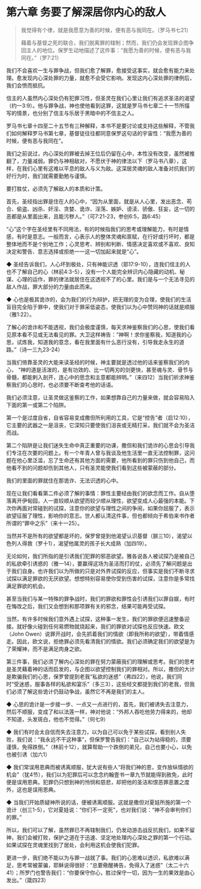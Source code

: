 # 第六章 务要了解深居你内心的敌人

> 我觉得有个律，就是我愿意为善的时候，便有恶与我同在。（罗马书七21）
>
> 藉着与基督之死的联合，我们脱离罪的辖制；然而，我们仍会发现罪企图争回主人的地位。保罗生动地描述了这件事：“我愿为善的时候，便有恶与我同在。”（罗7:21）

我们不会喜欢一生与罪争战，但我们愈了解罪，愈接受这事实，就会愈有能力来处理。愈发现内心深处罪的力量，就愈不会受它影响。发现这内心深处罪的律例后，我们会愤而抵抗。

信主的人虽然内心深处仍有犯罪习性，但圣灵在我们心里让我们有追求圣洁的渴望（约一3:9）。他与罪争战，神也使他看到这罪，这就是罗马书七章二十一节所描写的情景，也分别了信主与乐居于黑暗中的不信主之人。

罗马书七章十四至二十五节有三种解释，本书不是要讨论或支持这些解释，不管我们如何解释罗马书第七章，基督徒往往都同意保罗这句话的宇宙性：“我愿为善的时候，便有恶与我同在”。

我们之前说过，内心深处的罪被去掉王位后仍留在心中，本性没有改变，虽然被推翻了，力量减弱。罪仍与神相敌对，不愿伏于神的律法以下（罗马书八章），这样，在我们心里有这难以平息的敌人与义为敌。这深居灵魂的敌人准备对抗我们的好行为时，我们就需要勤勉与谨慎。

要打胜仗，必须先了解敌人的本质和计策。


首先，圣经指出罪是住在人的心中，“因为从里面，就是从人心里，发出恶念、苟合、偷盗、凶杀、奸淫、贪婪、诡诈、淫荡、嫉妒、谤渎、骄傲、狂妄，这一切的恶都是从里面出来，且能污秽人。”（可7:21-23，参创6:5，路6:45）

“心”这个字在圣经里有不同用法，有的时候指我们的思考或理解能力，有时是情感，有时是意志。一般而言，心表示人的整体灵魂和禀赋，在行好或行坏时，都是整体地而不是个别地工作；心灵思考、辨别和判断、情感决定喜欢或不喜欢、良知决定和警告、意志选择或拒绝一一这一切加起来就是“心”。

◆ 圣经告诉我们，人心坏到极处，只有神能识透（耶17:9-10），连我们信主的人也不了解自己的心（林前4:3-5），没有一个人能完全辨识内心隐藏的动机、秘谋、心理的运作，罪的律法就居住在这透视不了的心里。我们是与一个无法寻见的敌人作战，罪大部分的力量由此而来。

◆ 心也是极其诡诈的，会为我们的行为辩护，把无理的变为合理，使我们的生活盲目完全陷于罪中，使我们对于罪采低姿态，使我们以为心中赞同神的话就是顺服（雅1:22）。

了解心的诡诈和不能透视，我们会极度谨慎，每天求神鉴察我们的心思，使我们看见原本看不见或无法看见的罪。大卫这样祷告：“神啊！求你鉴察我，知道我的心思，试炼我，知道我的意念，看在我里面有什么恶行没有，引导我走永生的道路。”（诗一三九23-24）

当我们倚靠圣灵的大能来读圣经的时候，神主要就是透过他的话来鉴察我们的内心， “神的道是活泼的，是有功效的、比一切两刃的剑更快，甚至魂与灵、骨节与骨髓，都能剌入剖开，连心中的思念和主意都能辨明。”（来四12）当我们祈求神鉴察我们的心思时，也必须要不断查考他的话语。

我们必须注意，让圣灵做这鉴察的工作，如果想靠自己的力量来做，就会容易陷入下面的第一或第二个陷阱。

第一个是过度自省，自省容易变成撒但所利用的工具，它是“控告”者（启12:10），它主要的武器之一是沮丧，它深知只要使我们沮丧或无精打采，我们就不会为圣洁而战。

第二个陷阱是让我们迷失生命中真正重要的功课，撒但和我们诡诈的心思会引导我们专注在次要的问题上。有一个年青人曾与我谈及他生活里一直无法控制罪，这问题在他心里泛滥，忘了生命还有其他方面的需要，他所看到的罪只伤到他自己，而他看不到的问题却伤到其他人，只有圣灵能使我们看到这些被蒙蔽的部分。

我们的里面的罪就住在那诡诈、无法识透的心中。

现在让我们看看第二件必须了解的事情：罪性主要经由我们的欲念而工作。自从堕落离开伊甸园，人一直较顺从欲望而较少顺从理性，欲望变成人心最强的本能。下次你再面对常碰到的试探，注意你的欲望与理性之间的争闹，如果你屈服了，表示欲望征服了理性，影响你的意志。世人都认清这件事，但也都倾向于希伯来书作者所谓的“罪中之乐”（来十一25）。

当然并不是所有的欲望都是坏的，保罗曾提到他渴望认识基督（腓三10），渴望以色列人得救（罗十1），渴望他属灵的孩子长大成熟（加四19）。

无论如何，我们所指的是引诱我们犯罪的邪恶欲望。雅各说各人被试探乃是被自己的私欲牵引诱惑的（雅一14），要赢得这场为圣洁而打的仗，必须先了解问题是出于我们自身。也许我们以为所做的只是对外界试探的反应，但事实是我们不断寻求试探以满足罪欲的无厌欲望。想想特别容易使你受到伤害的试探，注意你是多常找满足罪欲的机会。

甚至当我们与某一特殊的罪争战时，我们的罪欲和罪性会引诱我们以罪自娱，有时在悔改之后，我们又会想到和那项罪有关的邪念，结果可能再受试探。

当然，有许多时候我们意外遇上试探，这种事一发生，我们的罪欲便迅速整备迎接。就好像火碰到任何易燃物就烧起来，我们的罪欲对试探也反应快速。欧文（John Owen）说罪开战时，会先抓着我们的情欲（即我所称的欲望），带着情感走。因此，欧文说，拒绝罪必须先看清我们的情欲。我们必须确定我们的欲望是为了荣耀神，而不是满足肉身之欲。

第三件事，我们必须了解内心深处的罪在努力蒙蔽我们的理解或思考。我们的思考是圣灵藉着神的话而启发的，与企图以欲望控制我们的罪相对。所以，撒但的大计是欺骗我们的心思，保罗曾提到老我“私欲的迷惑”（弗四22），他说，我们同时“受迷惑，服事各样的私欲和宴乐”（多三3），这些经文都提到我们的老我，但我们必须了解这些诡计仍鼓动争战，虽然它不再是我们的主人。

◆ 心思的诡计是一步接一步、一点又一点进行的，首先，我们被诱失去注意力，然后不顺服，变成了和以法莲一样，神对他说：“外邦人吞吃他劳力得来的，他却不知道，头发斑白，他也不觉得。”（何七9）

◆ 我们有时会太自信而失去注意力，以为自己可以免于某些试探，看到别人失败，我们说：“我永远不干这种事”，但保罗警告我们：“自己以为站得稳的，须要谨慎，免得跌倒。”（林前十12），就算帮助一个跌倒的弟兄，自己也要小心，以免也被引诱（加六1）

◆ 我们常误用恩典而被诱离顺服，犹大说有些人“将我们神的恩，变作放纵情欲的机会”（犹4节），我们以为犯罪后可以念念约翰壹书一章九节就能得到赦免，此时便是误用恩典。犯罪仍只想到神的怜悯和慈悲，却把他的圣洁和恨恶罪恶置之度外，这也是误用恩典。

◆ 当我们开始质疑神所说的话，便被诱离顺服。这就是撒但对夏娃所施的第一个诡计（创三1-5），它对夏娃说：“你们不一定死”，也对我们说：“神不会审判你们的罪。”

所以，我们可以了解，虽然罪已不再辖制我们，仍发动游击战反抗我们，如果不留神，我们会被打败，保护之道在于迅速、坚定地处理内心深处之罪的第一个行动。如果试探在灵魂里找到了居处，会利用这机会使我们犯罪。

更进一步，我们绝不能以为与罪一战就了事。我们的心思难以透识，私欲难以满足，思考常被蒙骗，耶稣说得很好：“总要儆醒祷告，免得入了迷惑”（太二十六41）；所罗门也警告我们：“你要保守你心，胜过保守一切，因为一生的果效是由心发出。”（箴四23）
